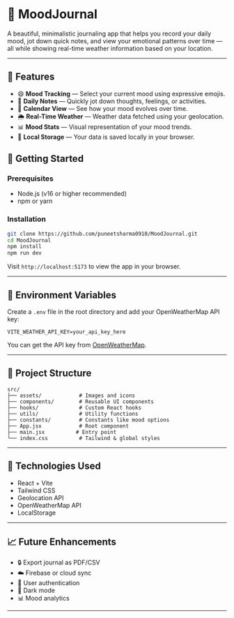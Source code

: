 # 📓 MoodJournal

A beautiful, minimalistic journaling app that helps you record your daily mood, jot down quick notes, and view your emotional patterns over time — all while showing real-time weather information based on your location.

---

## 🌟 Features

- 😄 **Mood Tracking** — Select your current mood using expressive emojis.
- 📝 **Daily Notes** — Quickly jot down thoughts, feelings, or activities.
- 📅 **Calendar View** — See how your mood evolves over time.
- 🌦️ **Real-Time Weather** — Weather data fetched using your geolocation.
- 📊 **Mood Stats** — Visual representation of your mood trends.
- 💾 **Local Storage** — Your data is saved locally in your browser.



## 🚀 Getting Started

### Prerequisites

- Node.js (v16 or higher recommended)
- npm or yarn

### Installation

```bash
git clone https://github.com/puneetsharma0910/MoodJournal.git
cd MoodJournal
npm install
npm run dev
```

Visit `http://localhost:5173` to view the app in your browser.

---

## 🔐 Environment Variables

Create a `.env` file in the root directory and add your OpenWeatherMap API key:

```
VITE_WEATHER_API_KEY=your_api_key_here
```

You can get the API key from [OpenWeatherMap](https://openweathermap.org/api).

---

## 🧩 Project Structure

```
src/
├── assets/            # Images and icons
├── components/        # Reusable UI components
├── hooks/             # Custom React hooks
├── utils/             # Utility functions
├── constants/         # Constants like mood options
├── App.jsx            # Root component
├── main.jsx          # Entry point
└── index.css          # Tailwind & global styles
```

---

## 📌 Technologies Used

- React + Vite
- Tailwind CSS
- Geolocation API
- OpenWeatherMap API
- LocalStorage

---

## 📈 Future Enhancements

- 🔒 Export journal as PDF/CSV
- ☁️ Firebase or cloud sync
- 👤 User authentication
- 🌙 Dark mode
- 📊 Mood analytics

---


